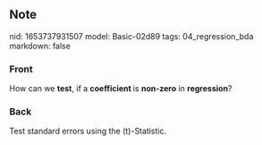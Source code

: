 ## Note
nid: 1653737931507
model: Basic-02d89
tags: 04_regression_bda
markdown: false

### Front
How can we <b>test</b>, if a <b>coefficient </b>is <b>non-zero</b> in <b>regression</b>?

### Back
Test standard errors using the \(t\)-Statistic.
